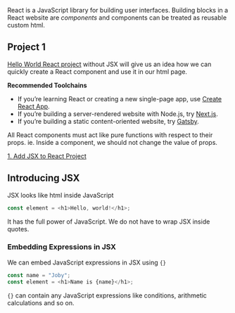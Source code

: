 React is a JavaScript library for building user interfaces. Building blocks in a React website are _components_ and components can be treated as reusable custom html.

## Project 1
[Hello World React project](https://github.com/jobyjoseph/React/tree/01-react-hello-world) without JSX will give us an idea how we can quickly create a React component and use it in our html page.

**Recommended Toolchains**

- If you’re learning React or creating a new single-page app, use [Create React App](https://github.com/facebook/create-react-app).
- If you’re building a server-rendered website with Node.js, try [Next.js](https://nextjs.org/).
- If you’re building a static content-oriented website, try [Gatsby](https://www.gatsbyjs.org/).

All React components must act like pure functions with respect to their props. ie. Inside a component, we should not change the value of props.

[1. Add JSX to React Project](https://github.com/jobyjoseph/React/tree/01-add-jsx-to-project)

## Introducing JSX

JSX looks like html inside JavaScript

```javascript
const element = <h1>Hello, world!</h1>;
```

It has the full power of JavaScript. We do not have to wrap JSX inside quotes.

### Embedding Expressions in JSX

We can embed JavaScript expressions in JSX using `{}`

```javascript
const name = "Joby";
const element = <h1>Name is {name}</h1>;
```

`{}` can contain any JavaScript expressions like conditions, arithmetic calculations and so on.
